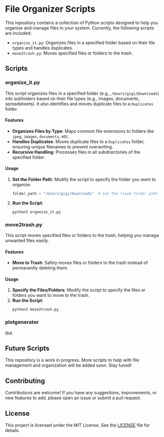 

# File Organizer Scripts

This repository contains a collection of Python scripts designed to help you organize and manage files in your system. Currently, the following scripts are included:

- `organize_it.py`: Organizes files in a specified folder based on their file types and handles duplicates.
- `move2trash.py`: Moves specified files or folders to the trash.

## Scripts

### organize_it.py

This script organizes files in a specified folder (e.g., `/Users/gigi/Downloads`) into subfolders based on their file types (e.g., images, documents, spreadsheets). It also identifies and moves duplicate files to a `Duplicates` folder.

#### Features

- **Organizes Files by Type**: Maps common file extensions to folders like `jpeg`, `images`, `documents`, etc.
- **Handles Duplicates**: Moves duplicate files to a `Duplicates` folder, ensuring unique filenames to prevent overwriting.
- **Recursive Handling**: Processes files in all subdirectories of the specified folder.

#### Usage

1. **Set the Folder Path**: Modify the script to specify the folder you want to organize.
    ```python
    folder_path = "/Users/gigi/Downloads"  # Set the fixed folder path here
    ```
2. **Run the Script**:
    ```sh
    python3 organize_it.py
    ```

### move2trash.py

This script moves specified files or folders to the trash, helping you manage unwanted files easily.

#### Features

- **Move to Trash**: Safely moves files or folders to the trash instead of permanently deleting them.

#### Usage

1. **Specify the Files/Folders**: Modify the script to specify the files or folders you want to move to the trash.
2. **Run the Script**:
    ```sh
    python3 move2trash.py
    ```
### plotgenerator
tbd.
## Future Scripts

This repository is a work in progress. More scripts to help with file management and organization will be added soon. Stay tuned!

## Contributing

Contributions are welcome! If you have any suggestions, improvements, or new features to add, please open an issue or submit a pull request.

## License

This project is licensed under the MIT License. See the [LICENSE](LICENSE) file for details.

